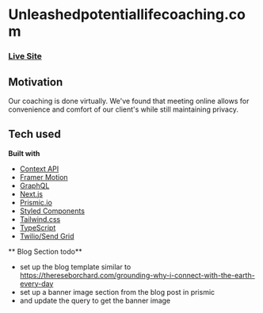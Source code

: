 # Unleashedpotentiallifecoaching.com

### [Live Site](https://www.unleashedpotentiallifecoaching.com/)

## Motivation

Our coaching is done virtually. We've found that meeting online allows for convenience and comfort of our client's while still maintaining privacy.

## Tech used

**Built with**

- [Context API](https://reactjs.org/docs/context.html)
- [Framer Motion](https://motion.io)
- [GraphQL](https://graphql.org/)
- [Next.js](https://nextjs.org/)
- [Prismic.io](https://prismic.io/)
- [Styled Components](https://styled-components.com/)
- [Tailwind.css](https://tailwindcss.com/)
- [TypeScript](https://www.typescriptlang.org/)
- [Twilio/Send Grid](https://www.twilio.com/sendgrid/email-api)


** Blog Section todo**
- set up the blog template similar to https://thereseborchard.com/grounding-why-i-connect-with-the-earth-every-day
- set up a banner image section from the blog post in prismic
- and update the query to get the banner image
